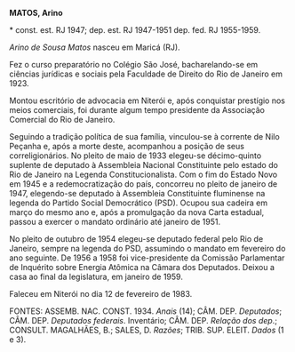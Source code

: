 **MATOS, Arino**

\* const. est. RJ 1947; dep. est. RJ 1947-1951 dep. fed. RJ 1955-1959.

*Arino de Sousa Matos* nasceu em Maricá (RJ).

Fez o curso preparatório no Colégio São José, bacharelando-se em
ciências jurídicas e sociais pela Faculdade de Direito do Rio de Janeiro
em 1923.

Montou escritório de advocacia em Niterói e, após conquistar prestígio
nos meios comerciais, foi durante algum tempo presidente da Associação
Comercial do Rio de Janeiro.

Seguindo a tradição política de sua família, vinculou-se à corrente de
Nilo Peçanha e, após a morte deste, acompanhou a posição de seus
correligionários. No pleito de maio de 1933 elegeu-se décimo-quinto
suplente de deputado à Assembleia Nacional Constituinte pelo estado do
Rio de Janeiro na Legenda Constitucionalista. Com o fim do Estado Novo
em 1945 e a redemocratização do país, concorreu no pleito de janeiro de
1947, elegendo-se deputado à Assembleia Constituinte fluminense na
legenda do Partido Social Democrático (PSD). Ocupou sua cadeira em março
do mesmo ano e, após a promulgação da nova Carta estadual, passou a
exercer o mandato ordinário até janeiro de 1951.

No pleito de outubro de 1954 elegeu-se deputado federal pelo Rio de
Janeiro, sempre na legenda do PSD, assumindo o mandato em fevereiro do
ano seguinte. De 1956 a 1958 foi vice-presidente da Comissão Parlamentar
de Inquérito sobre Energia Atômica na Câmara dos Deputados. Deixou a
casa ao final da legislatura, em janeiro de 1959.

Faleceu em Niterói no dia 12 de fevereiro de 1983.

FONTES: ASSEMB. NAC. CONST. 1934. *Anais* (14); CÂM. DEP. *Deputados*;
CÂM. DEP. *Deputados federais*. Inventário; CÂM. DEP. *Relação dos
dep*.; CONSULT. MAGALHÃES, B.; SALES, D. *Razões*; TRIB. SUP. ELEIT.
*Dados* (1 e 3).
